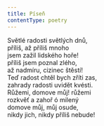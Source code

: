 ```yaml
---
title: Píseň
contentType: poetry
---
```


<section>

Světlé radosti světlých dnů,  
příliš, až příliš mnoho  
jsem zažil lidského hoře!  
příliš jsem poznal zlého,  
až nadmíru, cizinec štěstí!  
Teď radost chtěl bych zříti zas,  
zahrady radosti uvidět kvésti.  
Růžemi, domove můj! růžemi  
rozkvěť a zahoř ó milený  
domove můj, můj osude,  
nikdy jich, nikdy příliš nebude!

</section>
